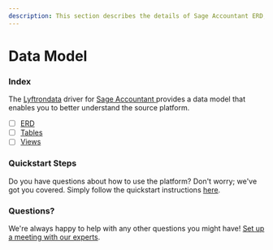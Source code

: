```yaml
---
description: This section describes the details of Sage Accountant ERD, Tables, and Views.
---
```


# Data Model

### Index

The  [Lyftrondata](https://www.lyftrondata.com/) driver for [Sage Accountant](https://www.lyftrondata.com/integration/sage-accountant/)[ ](https://www.lyftrondata.com/integration/sage-accountant/)provides a data model that enables you to better understand the source platform.

* [ ] [ERD](../../../finance-analytics/sage-accountant/data-model/erd.md)
* [ ] [Tables](../../../finance-analytics/sage-accountant/data-model/tables.md)
* [ ] [Views](../../../finance-analytics/sage-accountant/data-model/views.md)

### Quickstart Steps

Do you have questions about how to use the platform? Don't worry; we've got you covered. Simply follow the quickstart instructions [here](../../../../quickstart-steps.md).

### Questions? <a href="#questions" id="questions"></a>

We're always happy to help with any other questions you might have! [Set up a meeting with our experts](https://www.lyftrondata.com/book-a-meeting/).

